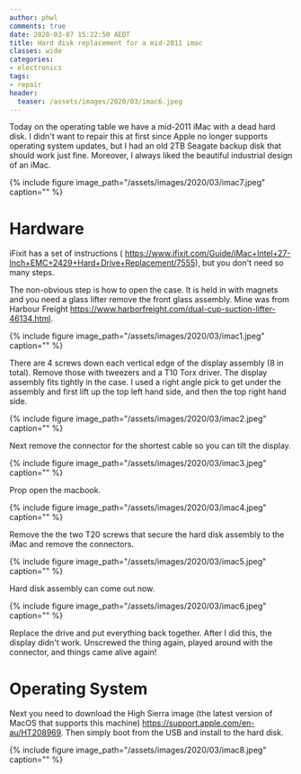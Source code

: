 ```yaml
---
author: phwl
comments: true
date: 2020-03-07 15:22:50 AEDT
title: Hard disk replacement for a mid-2011 imac
classes: wide
categories:
- electronics
tags:
- repair
header:
  teaser: /assets/images/2020/03/imac6.jpeg
---
```


Today on the operating table we have a mid-2011 iMac with a dead hard disk.
I didn't want to repair this at first since Apple no longer supports
operating system updates, but I had an old 2TB Seagate backup disk that should
work just fine. Moreover, I always liked the beautiful industrial design
of an iMac. 

{% include figure image_path="/assets/images/2020/03/imac7.jpeg" caption="" %}


<!-- more -->

# Hardware

iFixit has a set of instructions (
<https://www.ifixit.com/Guide/iMac+Intel+27-Inch+EMC+2429+Hard+Drive+Replacement/7555>), but you don't need so many steps.

The non-obvious step is how to open the case. It is held in with magnets
and you need a glass lifter remove the front glass assembly. Mine was from
Harbour Freight <https://www.harborfreight.com/dual-cup-suction-lifter-46134.html>. 


{% include figure image_path="/assets/images/2020/03/imac1.jpeg" caption="" %}

There are 4 screws down each vertical edge of the display assembly
(8 in total). Remove those with tweezers and a T10 Torx driver.
The display assembly fits tightly in the case. I used a right
angle pick to get under the assembly and first lift up the top left
hand side, and then the top right hand side.

{% include figure image_path="/assets/images/2020/03/imac2.jpeg" caption="" %}

Next remove the connector for the shortest cable so you can tilt the display.

{% include figure image_path="/assets/images/2020/03/imac3.jpeg" caption="" %}

Prop open the macbook.

{% include figure image_path="/assets/images/2020/03/imac4.jpeg" caption="" %}

Remove the the two 
T20 screws that secure the hard disk assembly to the iMac and remove
the connectors.

{% include figure image_path="/assets/images/2020/03/imac5.jpeg" caption="" %}

Hard disk assembly can come out now.

{% include figure image_path="/assets/images/2020/03/imac6.jpeg" caption="" %}

Replace the drive and put everything back together.  After I did
this, the display didn't work.  Unscrewed the thing again, played
around with the connector, and things came alive again!

# Operating System
Next you need to download the High Sierra image (the latest version
of MacOS that supports this machine) <https://support.apple.com/en-au/HT208969>.
Then simply boot from the USB and install to the hard disk. 

{% include figure image_path="/assets/images/2020/03/imac8.jpeg" caption="" %}
